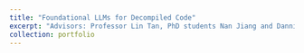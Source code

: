 ```yaml
---
title: "Foundational LLMs for Decompiled Code"
excerpt: "Advisors: Professor Lin Tan, PhD students Nan Jiang and Danning Xie. In this project, we aim to develop a foundational model for use in refinement of the output of decompilers. Previous state-of-the-art approach LLM4Decompile is trained only on output of the Ghidra SRE tool, and we hope to build on the generalization capabilities of the model for use with output of the Hex-Rays decompiler accessed through IDA Pro. I am thus aiming to explore efficient self-supervised methods and architectural adjustments for finetuning of their released model. Gathering and decopmiling code from Github repositories has been a major bottleneck in this project, combined with slow training of very large models, further indicating to me the importance of model and data efficient approaches."
collection: portfolio
---
```

